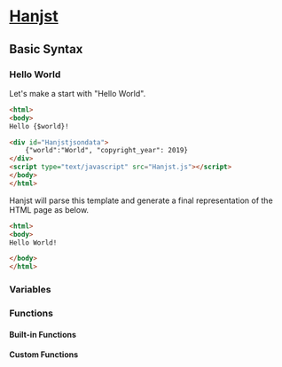 # [Hanjst](/hanjst/index)
## Basic Syntax
### Hello World

Let's make a start with "Hello World".

```html
<html>
<body>
Hello {$world}!

<div id="Hanjstjsondata">
	{"world":"World", "copyright_year": 2019}
</div>
<script type="text/javascript" src="Hanjst.js"></script>
</body>
</html>
```

Hanjst will parse this template and generate a final representation of the HTML page as below.

```html
<html>
<body>
Hello World!

</body>
</html>
```



### Variables

### Functions

#### Built-in Functions

#### Custom Functions



<!--stackedit_data:
eyJoaXN0b3J5IjpbMTc0NTA1MzUwOF19
-->